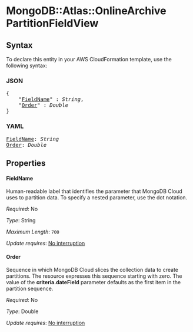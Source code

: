 # MongoDB::Atlas::OnlineArchive PartitionFieldView

## Syntax

To declare this entity in your AWS CloudFormation template, use the following syntax:

### JSON

<pre>
{
    "<a href="#fieldname" title="FieldName">FieldName</a>" : <i>String</i>,
    "<a href="#order" title="Order">Order</a>" : <i>Double</i>
}
</pre>

### YAML

<pre>
<a href="#fieldname" title="FieldName">FieldName</a>: <i>String</i>
<a href="#order" title="Order">Order</a>: <i>Double</i>
</pre>

## Properties

#### FieldName

Human-readable label that identifies the parameter that MongoDB Cloud uses to partition data. To specify a nested parameter, use the dot notation.

_Required_: No

_Type_: String

_Maximum Length_: <code>700</code>

_Update requires_: [No interruption](https://docs.aws.amazon.com/AWSCloudFormation/latest/UserGuide/using-cfn-updating-stacks-update-behaviors.html#update-no-interrupt)

#### Order

Sequence in which MongoDB Cloud slices the collection data to create partitions. The resource expresses this sequence starting with zero. The value of the **criteria.dateField** parameter defaults as the first item in the partition sequence.

_Required_: No

_Type_: Double

_Update requires_: [No interruption](https://docs.aws.amazon.com/AWSCloudFormation/latest/UserGuide/using-cfn-updating-stacks-update-behaviors.html#update-no-interrupt)

